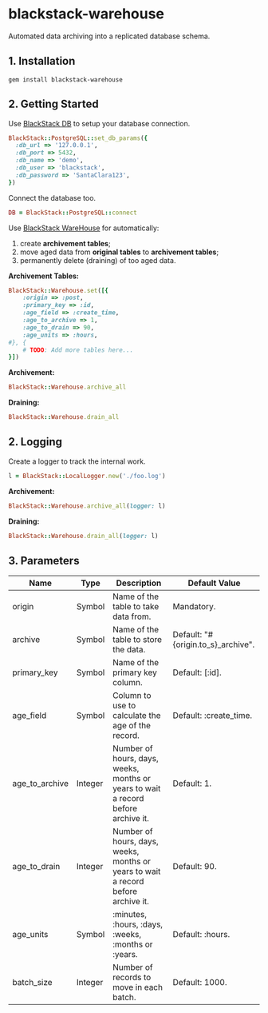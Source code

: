 # blackstack-warehouse

Automated data archiving into a replicated database schema.

## 1. Installation

```
gem install blackstack-warehouse
```

## 2. Getting Started

Use [BlackStack DB](https://github.com/leandrosardi/blackstack-db) to setup your database connection.

```ruby
BlackStack::PostgreSQL::set_db_params({
  :db_url => '127.0.0.1',
  :db_port => 5432,
  :db_name => 'demo',
  :db_user => 'blackstack',
  :db_password => 'SantaClara123',
})
```

Connect the database too.

```ruby
DB = BlackStack::PostgreSQL::connect
```

Use [BlackStack WareHouse](https://github.com/leandrosardi/blackstack-warehouse) for automatically: 

1. create **archivement tables**; 
2. move aged data from **original tables** to **archivement tables**;
3. permanently delete (draining) of too aged data.

**Archivement Tables:**

```ruby
BlackStack::Warehouse.set([{
    :origin => :post,
    :primary_key => :id, 
    :age_field => :create_time,
    :age_to_archive => 1,
    :age_to_drain => 90,
    :age_units => :hours,
#}, {
    # TODO: Add more tables here...
}])
```

**Archivement:**

```ruby
BlackStack::Warehouse.archive_all
```

**Draining:**

```ruby
BlackStack::Warehouse.drain_all
```

## 2. Logging

Create a logger to track the internal work.

```ruby
l = BlackStack::LocalLogger.new('./foo.log')
```

**Archivement:**

```ruby
BlackStack::Warehouse.archive_all(logger: l)
```

**Draining:**

```ruby
BlackStack::Warehouse.drain_all(logger: l)
```

## 3. Parameters

| Name           | Type    | Description                                                                       | Default Value                      |
|----------------|---------|-----------------------------------------------------------------------------------|------------------------------------|
| origin         | Symbol  | Name of the table to take data from.                                              | Mandatory.                         |
| archive        | Symbol  | Name of the table to store the data.                                              | Default: "#{origin.to_s}_archive". |
| primary_key    | Symbol  | Name of the primary key column.                                                   | Default: [:id].                    |
| age_field      | Symbol  | Column to use to calculate the age of the record.                                 | Default: :create_time.             |
| age_to_archive | Integer | Number of hours, days, weeks, months or years to wait a record before archive it. | Default: 1.                        |
| age_to_drain   | Integer | Number of hours, days, weeks, months or years to wait a record before archive it. | Default: 90.                       |
| age_units      | Symbol  | :minutes, :hours, :days, :weeks, :months or :years.                               | Default: :hours.                   |
| batch_size     | Integer | Number of records to move in each batch.                                          | Default: 1000.                     |
